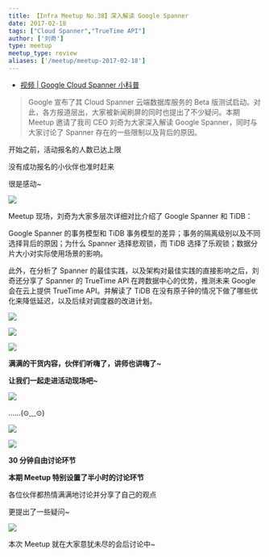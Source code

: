```yaml
---
title: 【Infra Meetup No.38】深入解读 Google Spanner
date: 2017-02-18
tags: ["Cloud Spanner","TrueTime API"]
author: ['刘奇']
type: meetup
meetup_type: review
aliases: ['/meetup/meetup-2017-02-18']
---
```


- [视频 | Google Cloud Spanner 小科普](https://v.qq.com/txp/iframe/player.html?origin=https%3A%2F%2Fmp.weixin.qq.com&amp;vid=i0376xqota3&amp;autoplay=false&amp;full=true&amp;show1080p=false&amp;isDebugIframe=false)

>Google 宣布了其 Cloud Spanner 云端数据库服务的 Beta 版测试启动。对此，各方报道层出，大家被新闻刷屏的同时也提出了不少疑问。本期 Meetup 邀请了我司 CEO 刘奇为大家深入解读 Google Spanner，同时与大家讨论了 Spanner 存在的一些限制以及背后的原因。

开始之前，活动报名的人数已达上限

没有成功报名的小伙伴也准时赶来

很是感动~

![](http://upload-images.jianshu.io/upload_images/542677-bc2a90d98e5076e8?imageMogr2/auto-orient/strip%7CimageView2/2/w/1240)

Meetup 现场，刘奇为大家多层次详细对比介绍了 Google Spanner 和 TiDB：

Google Spanner 的事务模型和 TiDB 事务模型的差异；事务的隔离级别以及不同选择背后的原因；为什么 Spanner 选择悲观锁，而 TiDB 选择了乐观锁；数据分片大小对实际使用场景的影响。

此外，在分析了 Spanner 的最佳实践，以及架构对最佳实践的直接影响之后，刘奇还分享了 Spanner 的 TrueTime API 在跨数据中心的优势，推测未来 Google 会在云上提供 TrueTime API。并解读了 TiDB 在没有原子钟的情况下做了哪些优化来降低延迟，以及后续对调度器的改进计划。

![](http://upload-images.jianshu.io/upload_images/542677-9c05a51d840399f0?imageMogr2/auto-orient/strip%7CimageView2/2/w/1240)

![](http://upload-images.jianshu.io/upload_images/542677-dcb51b1be277b127?imageMogr2/auto-orient/strip%7CimageView2/2/w/1240)

![](http://upload-images.jianshu.io/upload_images/542677-c5a5b3eedece5487?imageMogr2/auto-orient/strip%7CimageView2/2/w/1240)

**满满的干货内容，伙伴们听嗨了，讲师也讲嗨了~**

**让我们一起走进活动现场吧~**

![](http://upload-images.jianshu.io/upload_images/542677-c80d63356435c454?imageMogr2/auto-orient/strip%7CimageView2/2/w/1240)

……(⊙﹏⊙)

![](http://upload-images.jianshu.io/upload_images/542677-eb9bf42ddf587c22?imageMogr2/auto-orient/strip%7CimageView2/2/w/1240)

![](http://upload-images.jianshu.io/upload_images/542677-570135196e82ca08?imageMogr2/auto-orient/strip%7CimageView2/2/w/1240)

**30 分钟自由讨论环节**

**本期 Meetup 特别设置了半小时的讨论环节**

各位伙伴都热情满满地讨论并分享了自己的观点

更提出了一些疑问~

![](http://upload-images.jianshu.io/upload_images/542677-62ad0fba055b7032?imageMogr2/auto-orient/strip%7CimageView2/2/w/1240)

本次 Meetup 就在大家意犹未尽的会后讨论中~


